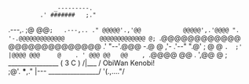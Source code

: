                  _---------.
             .' #######   ;."
  .---,.    ;@             @@`;   .---,..
." @@@@@'.,'@@            @@@@@',.'@@@@ ".
'-.@@@@@@@@@@@@@          @@@@@@@@@@@@@ @;
   `.@@@@@@@@@@@@        @@@@@@@@@@@@@@ .'
     "--'.@@@  -.@        @ ,'-   .'--"
          ".@' ; @       @ `.  ;'
            |@@@@ @@@     @    .
             ' @@@ @@   @@    ,
              `.@@@@    @@   .
                ',@@     @   ;           ________________
                 (   3 C    )     /|___ / ObiWan Kenobi! \
                 ;@'. __*__,."    \|--- \________________/
                  '(.,...."/